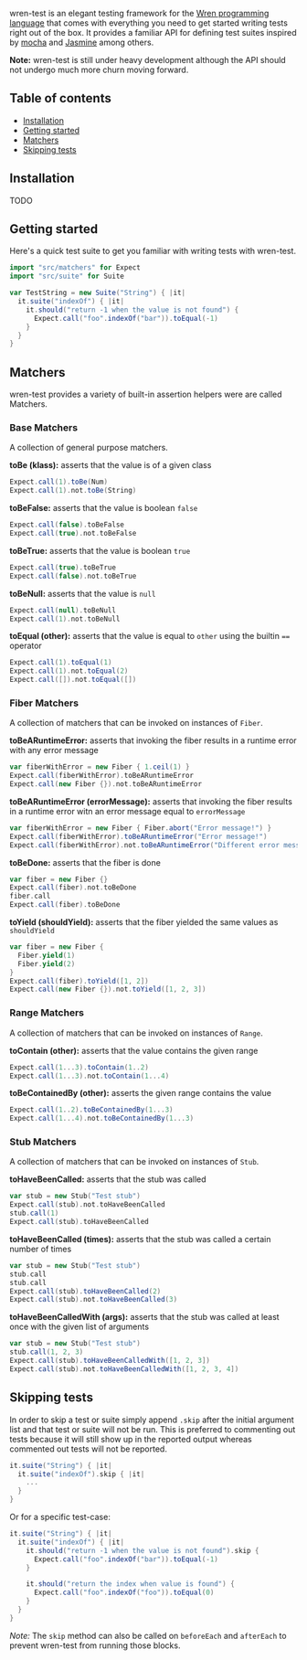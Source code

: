 wren-test is an elegant testing framework for the [Wren programming language](http://munificent.github.io/wren/) that comes with everything you need to get started writing tests right out of the box. It provides a familiar API for defining test suites inspired by [mocha](http://mochajs.org/) and [Jasmine](http://jasmine.github.io/) among others.


**Note:** wren-test is still under heavy development although the API should not undergo much more churn moving forward.

<h2 id="table-of-contents">Table of contents</h2>

  - [Installation](#installation)
  - [Getting started](#getting-started)
  - [Matchers](#matchers)
  - [Skipping tests](#skipping-tests)

<h2 id="installation">Installation</h2>

  TODO

<h2 id="getting-started">Getting started</h2>

Here's a quick test suite to get you familiar with writing tests with wren-test.

```scala
import "src/matchers" for Expect
import "src/suite" for Suite

var TestString = new Suite("String") { |it|
  it.suite("indexOf") { |it|
    it.should("return -1 when the value is not found") {
      Expect.call("foo".indexOf("bar")).toEqual(-1)
    }
  }
}
```

<h2 id="matchers">Matchers</h2>

wren-test provides a variety of built-in assertion helpers were are called Matchers.

<h3>Base Matchers</h3>

A collection of general purpose matchers.

**toBe (klass):** asserts that the value is of a given class

```scala
Expect.call(1).toBe(Num)
Expect.call(1).not.toBe(String)
```

**toBeFalse:** asserts that the value is boolean `false`

```scala
Expect.call(false).toBeFalse
Expect.call(true).not.toBeFalse
```

**toBeTrue:** asserts that the value is boolean `true`

```scala
Expect.call(true).toBeTrue
Expect.call(false).not.toBeTrue
```

**toBeNull:** asserts that the value is `null`

```scala
Expect.call(null).toBeNull
Expect.call(1).not.toBeNull
```

**toEqual (other):** asserts that the value is equal to `other` using the builtin `==` operator

```scala
Expect.call(1).toEqual(1)
Expect.call(1).not.toEqual(2)
Expect.call([]).not.toEqual([])
```

<h3>Fiber Matchers</h3>

A collection of matchers that can be invoked on instances of `Fiber`.

**toBeARuntimeError:** asserts that invoking the fiber results in a runtime error with any error message

```scala
var fiberWithError = new Fiber { 1.ceil(1) }
Expect.call(fiberWithError).toBeARuntimeError
Expect.call(new Fiber {}).not.toBeARuntimeError
```

**toBeARuntimeError (errorMessage):** asserts that invoking the fiber results  in a runtime error witn an error message equal to `errorMessage`

```scala
var fiberWithError = new Fiber { Fiber.abort("Error message!") }
Expect.call(fiberWithError).toBeARuntimeError("Error message!")
Expect.call(fiberWithError).not.toBeARuntimeError("Different error message!")
```

**toBeDone:** asserts that the fiber is done

```scala
var fiber = new Fiber {}
Expect.call(fiber).not.toBeDone
fiber.call
Expect.call(fiber).toBeDone
```

**toYield (shouldYield):** asserts that the fiber yielded the same values as `shouldYield`

```scala
var fiber = new Fiber {
  Fiber.yield(1)
  Fiber.yield(2)
}
Expect.call(fiber).toYield([1, 2])
Expect.call(new Fiber {}).not.toYield([1, 2, 3])
```

<h3>Range Matchers</h3>

A collection of matchers that can be invoked on instances of `Range`.

**toContain (other):** asserts that the value contains the given range

```scala
Expect.call(1...3).toContain(1..2)
Expect.call(1...3).not.toContain(1...4)
```

**toBeContainedBy (other):** asserts the given range contains the value

```scala
Expect.call(1..2).toBeContainedBy(1...3)
Expect.call(1...4).not.toBeContainedBy(1...3)
```

<h3>Stub Matchers</h3>

A collection of matchers that can be invoked on instances of `Stub`.

**toHaveBeenCalled:** asserts that the stub was called

```scala
var stub = new Stub("Test stub")
Expect.call(stub).not.toHaveBeenCalled
stub.call(1)
Expect.call(stub).toHaveBeenCalled
```

**toHaveBeenCalled (times):** asserts that the stub was called a certain number of times

```scala
var stub = new Stub("Test stub")
stub.call
stub.call
Expect.call(stub).toHaveBeenCalled(2)
Expect.call(stub).not.toHaveBeenCalled(3)
```

**toHaveBeenCalledWith (args):** asserts that the stub was called at least once with the given list of arguments

```scala
var stub = new Stub("Test stub")
stub.call(1, 2, 3)
Expect.call(stub).toHaveBeenCalledWith([1, 2, 3])
Expect.call(stub).not.toHaveBeenCalledWith([1, 2, 3, 4])
```

<h2 id="skipping-tests">Skipping tests</h2>

In order to skip a test or suite simply append `.skip` after the initial argument list and that test or suite will not be run. This is preferred to commenting out tests because it will still show up in the reported output whereas commented out tests will not be reported.

```scala
it.suite("String") { |it|
  it.suite("indexOf").skip { |it|
    ...
  }
}
```

Or for a specific test-case:

```scala
it.suite("String") { |it|
  it.suite("indexOf") { |it|
    it.should("return -1 when the value is not found").skip {
      Expect.call("foo".indexOf("bar")).toEqual(-1)
    }

    it.should("return the index when value is found") {
      Expect.call("foo".indexOf("foo")).toEqual(0)
    }
  }
}
```

*Note:* The `skip` method can also be called on `beforeEach` and `afterEach` to prevent wren-test from running those blocks.